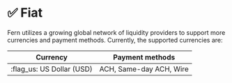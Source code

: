 # ✅ Fiat

Fern utilizes a growing global network of liquidity providers to support more currencies and payment methods. Currently, the supported currencies are:

| Currency                    | Payment methods         |
| --------------------------- | ----------------------- |
|  :flag\_us: US Dollar (USD) | ACH, Same-day ACH, Wire |

